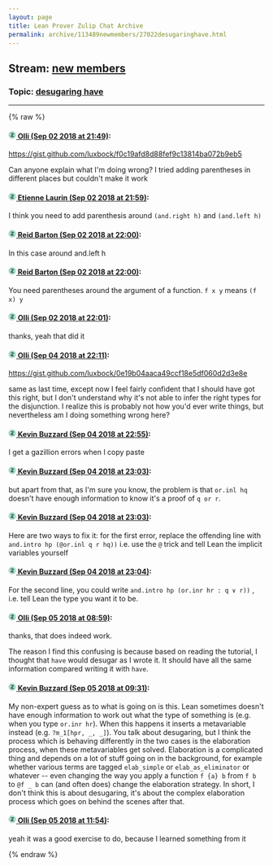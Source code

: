 ```yaml
---
layout: page
title: Lean Prover Zulip Chat Archive 
permalink: archive/113489newmembers/27022desugaringhave.html
---
```


## Stream: [new members](index.html)
### Topic: [desugaring have](27022desugaringhave.html)

---


{% raw %}
#### [![Click to go to Zulip](../../assets/img/zulip2.png) Olli (Sep 02 2018 at 21:49)](https://leanprover.zulipchat.com/#narrow/stream/113489-new%20members/topic/desugaring%20have/near/133226383):
https://gist.github.com/luxbock/f0c19afd8d88fef9c13814ba072b9eb5

Can anyone explain what I'm doing wrong? I tried adding parentheses in different places but couldn't make it work

#### [![Click to go to Zulip](../../assets/img/zulip2.png) Etienne Laurin (Sep 02 2018 at 21:59)](https://leanprover.zulipchat.com/#narrow/stream/113489-new%20members/topic/desugaring%20have/near/133226658):
I think you need to add parenthesis around `(and.right h)` and  `(and.left h)`

#### [![Click to go to Zulip](../../assets/img/zulip2.png) Reid Barton (Sep 02 2018 at 22:00)](https://leanprover.zulipchat.com/#narrow/stream/113489-new%20members/topic/desugaring%20have/near/133226707):
In this case around and.left h

#### [![Click to go to Zulip](../../assets/img/zulip2.png) Reid Barton (Sep 02 2018 at 22:00)](https://leanprover.zulipchat.com/#narrow/stream/113489-new%20members/topic/desugaring%20have/near/133226708):
You need parentheses around the argument of a function. `f x y` means `(f x) y`

#### [![Click to go to Zulip](../../assets/img/zulip2.png) Olli (Sep 02 2018 at 22:01)](https://leanprover.zulipchat.com/#narrow/stream/113489-new%20members/topic/desugaring%20have/near/133226719):
thanks, yeah that did it

#### [![Click to go to Zulip](../../assets/img/zulip2.png) Olli (Sep 04 2018 at 22:11)](https://leanprover.zulipchat.com/#narrow/stream/113489-new%20members/topic/desugaring%20have/near/133333637):
https://gist.github.com/luxbock/0e19b04aaca49ccf18e5df060d2d3e8e

same as last time, except now I feel fairly confident that I should have got this right, but I don't understand why it's not able to infer the right types for the disjunction. I realize this is probably not how you'd ever write things, but nevertheless am I doing something wrong here?

#### [![Click to go to Zulip](../../assets/img/zulip2.png) Kevin Buzzard (Sep 04 2018 at 22:55)](https://leanprover.zulipchat.com/#narrow/stream/113489-new%20members/topic/desugaring%20have/near/133336029):
I get a gazillion errors when I copy paste

#### [![Click to go to Zulip](../../assets/img/zulip2.png) Kevin Buzzard (Sep 04 2018 at 23:03)](https://leanprover.zulipchat.com/#narrow/stream/113489-new%20members/topic/desugaring%20have/near/133336459):
but apart from that, as I'm sure you know, the problem is that `or.inl hq` doesn't have enough information to know it's a proof of `q or r`.

#### [![Click to go to Zulip](../../assets/img/zulip2.png) Kevin Buzzard (Sep 04 2018 at 23:03)](https://leanprover.zulipchat.com/#narrow/stream/113489-new%20members/topic/desugaring%20have/near/133336492):
Here are two ways to fix it: for the first error, replace the offending line with `and.intro hp (@or.inl q r hq))` i.e. use the `@` trick and tell Lean the implicit variables yourself

#### [![Click to go to Zulip](../../assets/img/zulip2.png) Kevin Buzzard (Sep 04 2018 at 23:04)](https://leanprover.zulipchat.com/#narrow/stream/113489-new%20members/topic/desugaring%20have/near/133336556):
For the second line, you could write `and.intro hp (or.inr hr : q ∨ r))` , i.e. tell Lean the type you want it to be.

#### [![Click to go to Zulip](../../assets/img/zulip2.png) Olli (Sep 05 2018 at 08:59)](https://leanprover.zulipchat.com/#narrow/stream/113489-new%20members/topic/desugaring%20have/near/133358915):
thanks, that does indeed work.

The reason I find this confusing is because based on reading the tutorial, I thought that `have` would desugar as I wrote it. It should have all the same information compared writing it with `have`.

#### [![Click to go to Zulip](../../assets/img/zulip2.png) Kevin Buzzard (Sep 05 2018 at 09:31)](https://leanprover.zulipchat.com/#narrow/stream/113489-new%20members/topic/desugaring%20have/near/133360074):
My non-expert guess as to what is going on is this. Lean sometimes doesn't have enough information to work out what the type of something is (e.g. when you type `or.inr hr`). When this happens it inserts a metavariable instead (e.g. `?m_1[hpr, _, _]`). You talk about desugaring, but I think the process which is behaving differently in the two cases is the elaboration process, when these metavariables get solved. Elaboration is a complicated thing and depends on a lot of stuff going on in the background, for example whether various terms are tagged `elab_simple` or `elab_as_eliminator` or whatever -- even changing the way you apply a function `f {a} b` from `f b` to `@f _ b` can (and often does) change the elaboration strategy. In short, I don't think this is about desugaring, it's about the complex elaboration process which goes on behind the scenes after that.

#### [![Click to go to Zulip](../../assets/img/zulip2.png) Olli (Sep 05 2018 at 11:54)](https://leanprover.zulipchat.com/#narrow/stream/113489-new%20members/topic/desugaring%20have/near/133365624):
yeah it was a good exercise to do, because I learned something from it


{% endraw %}
